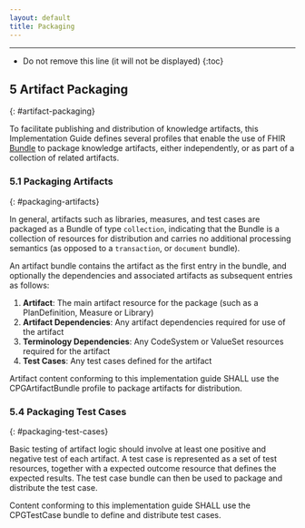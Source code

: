 ```yaml
---
layout: default
title: Packaging
---
```


---

<!-- TOC  the css styling for this is \pages\assets\css\project.css under 'markdown-toc'-->

* Do not remove this line (it will not be displayed)
{:toc}

## 5 Artifact Packaging
{: #artifact-packaging}

To facilitate publishing and distribution of knowledge artifacts, this Implementation Guide
defines several profiles that enable the use of FHIR [Bundle]({{site.data.fhir.path}}bundle.html)
to package knowledge artifacts, either independently, or as part of a collection of related
artifacts.

### 5.1 Packaging Artifacts
{: #packaging-artifacts}

In general, artifacts such as libraries, measures, and test cases are packaged as a Bundle
of type `collection`, indicating that the Bundle is a collection of resources for distribution and
carries no additional processing semantics (as opposed to a `transaction`, or `document` bundle).

An artifact bundle contains the artifact as the first entry in the bundle, and optionally the
dependencies and associated artifacts as subsequent entries as follows:

1. **Artifact**: The main artifact resource for the package (such as a PlanDefinition, Measure or Library)
2. **Artifact Dependencies**: Any artifact dependencies required for use of the artifact
3. **Terminology Dependencies**: Any CodeSystem or ValueSet resources required for the artifact
4. **Test Cases**: Any test cases defined for the artifact

Artifact content conforming to this implementation guide SHALL use the CPGArtifactBundle profile to package artifacts for distribution.

### 5.4 Packaging Test Cases
{: #packaging-test-cases}

Basic testing of artifact logic should involve at least one positive and negative test of each artifact. A test case is represented as a set of test resources, together with a expected outcome resource that defines the expected results. The test case bundle can then be used to package and distribute the test case.

Content conforming to this implementation guide SHALL use the CPGTestCase bundle to define and distribute test cases.
